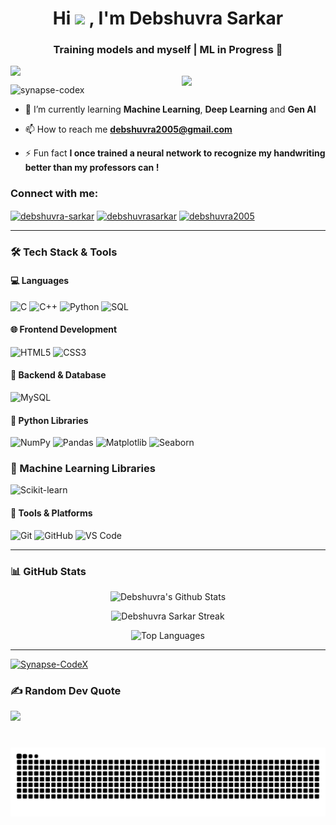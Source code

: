 <div align="center">
  <h1>
    Hi 
    <img src="https://emojis.slackmojis.com/emojis/images/1531849430/4246/blob-sunglasses.gif?1531849430" width="30"/> 
    , I'm Debshuvra Sarkar
  </h1>
 
  <h3>Training models and myself | ML in Progress 🚀</h3>

  <img src="https://readme-typing-svg.demolab.com/?lines=Machine+Learning+Enthusiast;Passionate+about+Web+Development;Power+Engineering+@+JU+'28;%F0%9F%8E%B9&center=true&width=600&height=30" style="display:block; margin:auto;" />
</div>

<img align='right' src="https://media.giphy.com/media/M9gbBd9nbDrOTu1Mqx/giphy.gif" width="230">


<p align="left"> <img src="https://komarev.com/ghpvc/?username=synapse-codex&label=Profile%20views&color=0e75b6&style=flat" alt="synapse-codex" /> </p>

- 🌱 I’m currently learning **Machine Learning**, **Deep Learning** and **Gen AI**

- 📫 How to reach me **debshuvra2005@gmail.com**

- ⚡ Fun fact **I once trained a neural network to recognize my handwriting better than my professors can !**

<h3 align="left">Connect with me:</h3>
<p align="left">
<a href="https://linkedin.com/in/debshuvra-sarkar" target="blank"><img align="center" src="https://raw.githubusercontent.com/rahuldkjain/github-profile-readme-generator/master/src/images/icons/Social/linked-in-alt.svg" alt="debshuvra-sarkar" height="30" width="40" /></a>
<a href="https://kaggle.com/debshuvrasarkar" target="blank"><img align="center" src="https://raw.githubusercontent.com/rahuldkjain/github-profile-readme-generator/master/src/images/icons/Social/kaggle.svg" alt="debshuvrasarkar" height="30" width="40" /></a>
<a href="https://instagram.com/debshuvra2005" target="blank"><img align="center" src="https://raw.githubusercontent.com/rahuldkjain/github-profile-readme-generator/master/src/images/icons/Social/instagram.svg" alt="debshuvra2005" height="30" width="40" /></a>
</p>

---

### 🛠️ Tech Stack & Tools

#### 💻 Languages  
![C](https://img.shields.io/badge/C-00599C?style=for-the-badge&logo=c&logoColor=white) ![C++](https://img.shields.io/badge/C++-00599C?style=for-the-badge&logo=c%2b%2b&logoColor=white) ![Python](https://img.shields.io/badge/Python-3776AB?style=for-the-badge&logo=python&logoColor=white) ![SQL](https://img.shields.io/badge/SQL-336791?style=for-the-badge&logo=postgresql&logoColor=white)  

#### 🌐 Frontend Development  
![HTML5](https://img.shields.io/badge/HTML5-E34F26?style=for-the-badge&logo=html5&logoColor=white) ![CSS3](https://img.shields.io/badge/CSS3-1572B6?style=for-the-badge&logo=css3&logoColor=white) 

#### 🧪 Backend & Database  
![MySQL](https://img.shields.io/badge/MySQL-00758F?style=for-the-badge&logo=mysql&logoColor=white)  

#### 🧠 Python Libraries  
![NumPy](https://img.shields.io/badge/NumPy-013243?style=for-the-badge&logo=numpy&logoColor=white) ![Pandas](https://img.shields.io/badge/Pandas-150458?style=for-the-badge&logo=pandas&logoColor=white) ![Matplotlib](https://img.shields.io/badge/Matplotlib-11557C?style=for-the-badge&logo=plotly&logoColor=white) ![Seaborn](https://img.shields.io/badge/Seaborn-2E4053?style=for-the-badge&logo=seaborn&logoColor=white)

### 🤖 Machine Learning Libraries  
![Scikit-learn](https://img.shields.io/badge/Scikit--learn-F7931E?style=for-the-badge&logo=scikit-learn&logoColor=white)  

#### 🔧 Tools & Platforms  
![Git](https://img.shields.io/badge/Git-F05032?style=for-the-badge&logo=git&logoColor=white) ![GitHub](https://img.shields.io/badge/GitHub-181717?style=for-the-badge&logo=github&logoColor=white) ![VS Code](https://img.shields.io/badge/VS%20Code-007ACC?style=for-the-badge&logo=visual-studio-code&logoColor=white) 


---

### 📊 GitHub Stats

<p align="center">
  <img src="https://github-readme-stats.vercel.app/api?username=Synapse-CodeX&show_icons=true&theme=radical" alt="Debshuvra's Github Stats" />
</p>

<p align="center">
  <img src="https://streak-stats.demolab.com?user=Synapse-CodeX&theme=radical&hide_border=true" alt="Debshuvra Sarkar Streak" />
</p>

<p align="center">
  <img src="https://github-readme-stats.vercel.app/api/top-langs/?username=Synapse-CodeX&layout=compact&theme=radical" alt="Top Languages" />
</p>

---

<p align="left"> <a href="https://github.com/ryo-ma/github-profile-trophy"><img src="https://github-profile-trophy.vercel.app/?username=Synapse-CodeX" alt="Synapse-CodeX" /></a> </p>


### ✍️ Random Dev Quote
![](https://quotes-github-readme.vercel.app/api?type=horizontal&theme=radical)


###

<br clear="both">

<img src="https://raw.githubusercontent.com/Synapse-CodeX/Synapse-CodeX/output/snake.svg" alt="Snake animation" />

###

<!-- Proudly created with GPRM ( https://gprm.itsvg.in ) -->


